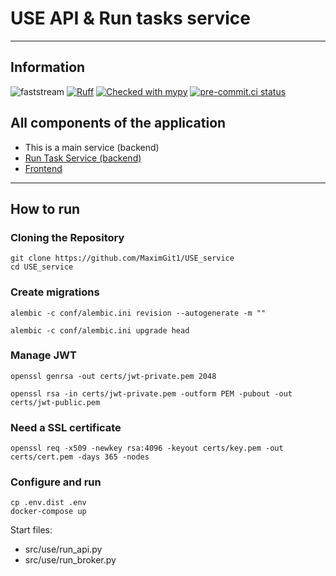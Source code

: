 # USE API & Run tasks service
___
## Information

![faststream](https://img.shields.io/endpoint?url=https%3A%2F%2Fraw.githubusercontent.com%2Fairtai%2Ffaststream%2Fmain%2Fdocs%2Fdocs%2Fassets%2Fimg%2Fshield.json)
[![Ruff](https://img.shields.io/endpoint?url=https://raw.githubusercontent.com/charliermarsh/ruff/main/assets/badge/v2.json)](https://github.com/astral-sh/ruff)
[![Checked with mypy](https://www.mypy-lang.org/static/mypy_badge.svg)](https://mypy-lang.org/)
[![pre-commit.ci status](https://results.pre-commit.ci/badge/github/pre-commit/pre-commit/main.svg)](https://results.pre-commit.ci/latest/github/pre-commit/pre-commit/main)



## All components of the application
- This is a main service (backend)
- [Run Task Service (backend)](https://github.com/MaximGit1/USE_run_serive)
- [Frontend](https://github.com/MaximGit1/USE_front)


___

## How to run

### Cloning the Repository
```
git clone https://github.com/MaximGit1/USE_service
cd USE_service
```

### Create migrations

```
alembic -c conf/alembic.ini revision --autogenerate -m ""
```
```
alembic -c conf/alembic.ini upgrade head
```

### Manage JWT

```
openssl genrsa -out certs/jwt-private.pem 2048
```
```
openssl rsa -in certs/jwt-private.pem -outform PEM -pubout -out certs/jwt-public.pem
```

### Need a SSL certificate
```
openssl req -x509 -newkey rsa:4096 -keyout certs/key.pem -out certs/cert.pem -days 365 -nodes
```


### Configure and run
```
cp .env.dist .env
docker-compose up
```

Start files:
- src/use/run_api.py
- src/use/run_broker.py
